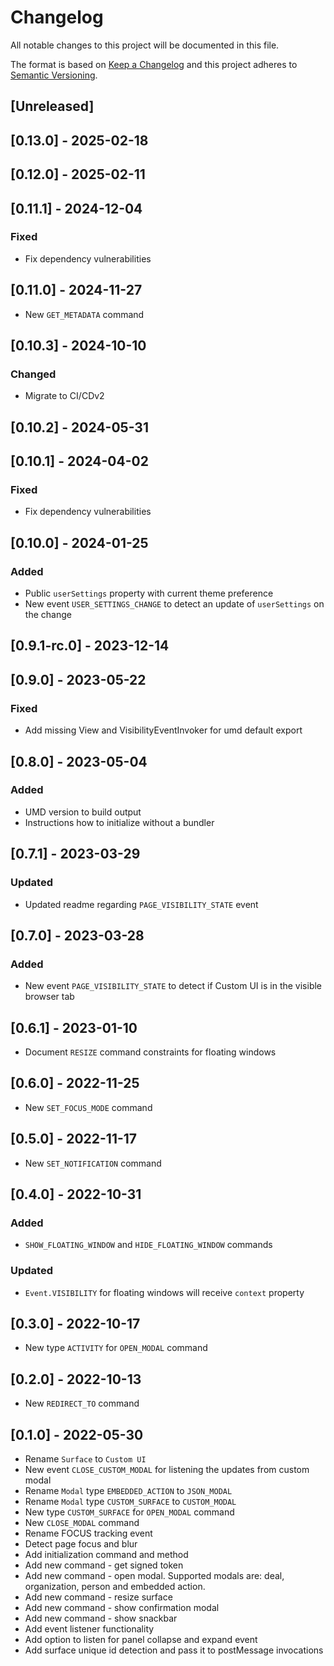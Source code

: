 # Changelog

All notable changes to this project will be documented in this file.

The format is based on [Keep a Changelog](http://keepachangelog.com/en/1.0.0/)
and this project adheres to [Semantic Versioning](http://semver.org/spec/v2.0.0.html).

## [Unreleased]

## [0.13.0] - 2025-02-18

## [0.12.0] - 2025-02-11

## [0.11.1] - 2024-12-04

### Fixed
- Fix dependency vulnerabilities

## [0.11.0] - 2024-11-27

- New `GET_METADATA` command

## [0.10.3] - 2024-10-10

### Changed
- Migrate to CI/CDv2

## [0.10.2] - 2024-05-31

## [0.10.1] - 2024-04-02

### Fixed

- Fix dependency vulnerabilities

## [0.10.0] - 2024-01-25

### Added
- Public `userSettings` property with current theme preference
- New event `USER_SETTINGS_CHANGE` to detect an update of `userSettings` on the change

## [0.9.1-rc.0] - 2023-12-14

## [0.9.0] - 2023-05-22

### Fixed
- Add missing View and VisibilityEventInvoker for umd default export

## [0.8.0] - 2023-05-04

### Added
- UMD version to build output
- Instructions how to initialize without a bundler

## [0.7.1] - 2023-03-29

### Updated

- Updated readme regarding `PAGE_VISIBILITY_STATE` event

## [0.7.0] - 2023-03-28

### Added

- New event `PAGE_VISIBILITY_STATE` to detect if Custom UI is in the visible browser tab

## [0.6.1] - 2023-01-10

- Document `RESIZE` command constraints for floating windows

## [0.6.0] - 2022-11-25

- New `SET_FOCUS_MODE` command

## [0.5.0] - 2022-11-17

- New `SET_NOTIFICATION` command

## [0.4.0] - 2022-10-31

### Added

- `SHOW_FLOATING_WINDOW` and `HIDE_FLOATING_WINDOW` commands

### Updated

- `Event.VISIBILITY` for floating windows will receive `context` property

## [0.3.0] - 2022-10-17

- New type `ACTIVITY` for `OPEN_MODAL` command

## [0.2.0] - 2022-10-13

- New `REDIRECT_TO` command

## [0.1.0] - 2022-05-30

- Rename `Surface` to `Custom UI`
- New event `CLOSE_CUSTOM_MODAL` for listening the updates from custom modal
- Rename `Modal` type `EMBEDDED_ACTION` to `JSON_MODAL`
- Rename `Modal` type `CUSTOM_SURFACE` to `CUSTOM_MODAL`
- New type `CUSTOM_SURFACE` for `OPEN_MODAL` command
- New `CLOSE_MODAL` command
- Rename FOCUS tracking event
- Detect page focus and blur
- Add initialization command and method
- Add new command - get signed token
- Add new command - open modal. Supported modals are: deal, organization, person and embedded action.
- Add new command - resize surface
- Add new command - show confirmation modal
- Add new command - show snackbar
- Add event listener functionality
- Add option to listen for panel collapse and expand event
- Add surface unique id detection and pass it to postMessage invocations

